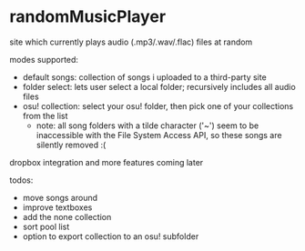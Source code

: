 # randomMusicPlayer

site which currently plays audio (.mp3/.wav/.flac) files at random

modes supported:
- default songs: collection of songs i uploaded to a third-party site
- folder select: lets user select a local folder; recursively includes all audio files
- osu! collection: select your osu! folder, then pick one of your collections from the list
  - note: all song folders with a tilde character ('~') seem to be inaccessible with the File System Access API, so these songs are silently removed :(

dropbox integration and more features coming later

todos:
- move songs around
- improve textboxes
- add the none collection
- sort pool list
- option to export collection to an osu! subfolder